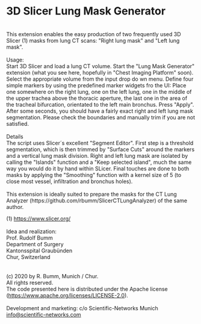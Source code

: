 # 3D Slicer Lung Mask Generator
<br>
This extension enables the easy production of two frequently used 3D Slicer (1) masks from lung CT scans: "Right lung mask" and "Left lung mask".
<br>
<br>
Usage: 
<br>
Start 3D Slicer and load a lung CT volume.
Start the "Lung Mask Generator" extension (what you see here, hopefully in "Chest Imaging Platform" soon).   
Select the appropriate volume from the input drop do wn menu. 
Define four simple markers by using the predefined marker widgets fro the UI: 
Place one somewhere on the right lung, one on the left lung, one in the middle of the upper trachea above the thoracic aperture, the last one in the area of the tracheal bifurcation, orientated to the left main bronchus. 
Press "Apply". 
After some seconds, you should have a fairly exact right and left lung mask segmentation. 
Please check the boundaries and manually trim if you are not satisfied. 
<br>
<br>
Details
<br>
The script uses Slicer´s excellent "Segment Editor".
First step is a threshold segmentation, which is then trimmed by "Surface Cuts" around the markers and a vertical lung mask division. 
Right and left lung mask are isolated by calling the "Islands" function and a "Keep selected island", much the same way you would do it by hand within SLicer. 
Final touches are done to both masks by applying the "Smoothing" function with a kernel size of 5 (to close most vessel, infiltration and bronchus holes).  
<br>
<br>
This extension is ideally suited to prepare the masks for the CT Lung Analyzer (https://github.com/rbumm/SlicerCTLungAnalyzer) of the same author.   
<br>

(1) https://www.slicer.org/
<br>
<br>
Idea and realization:<br>
Prof. Rudolf Bumm<br>
Department of Surgery<br>
Kantonsspital Graubünden<br>
Chur, Switzerland<br>
<br>
<br>
(c) 2020 by R. Bumm, Munich / Chur.<br>
All rights reserved. <br>
The code presented here is distributed under the Apache license (https://www.apache.org/licenses/LICENSE-2.0).<br>
<br>
Development and marketing: c/o Scientific-Networks Munich<br>
info@scientific-networks.com<br>

